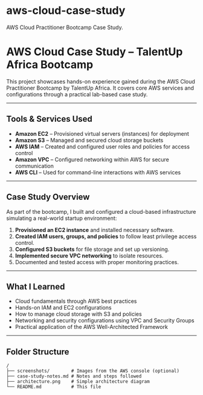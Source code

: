 # aws-cloud-case-study
 AWS Cloud Practitioner Bootcamp Case Study.

# AWS Cloud Case Study – TalentUp Africa Bootcamp

This project showcases hands-on experience gained during the AWS Cloud Practitioner Bootcamp by TalentUp Africa. It covers core AWS services and configurations through a practical lab-based case study.

---

##  Tools & Services Used

- **Amazon EC2** – Provisioned virtual servers (instances) for deployment
- **Amazon S3** – Managed and secured cloud storage buckets
- **AWS IAM** – Created and configured user roles and policies for access control
- **Amazon VPC** – Configured networking within AWS for secure communication
- **AWS CLI** – Used for command-line interactions with AWS services

---

##  Case Study Overview

As part of the bootcamp, I built and configured a cloud-based infrastructure simulating a real-world startup environment:

1. **Provisioned an EC2 instance** and installed necessary software.
2. **Created IAM users, groups, and policies** to follow least privilege access control.
3. **Configured S3 buckets** for file storage and set up versioning.
4. **Implemented secure VPC networking** to isolate resources.
5. Documented and tested access with proper monitoring practices.

---

##  What I Learned

- Cloud fundamentals through AWS best practices
- Hands-on IAM and EC2 configurations
- How to manage cloud storage with S3 and policies
- Networking and security configurations using VPC and Security Groups
- Practical application of the AWS Well-Architected Framework

---

##  Folder Structure

```text
/
├── screenshots/        # Images from the AWS console (optional)
├── case-study-notes.md # Notes and steps followed
├── architecture.png    # Simple architecture diagram
└── README.md           # This file

